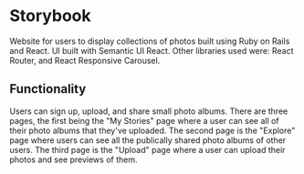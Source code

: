 # Storybook
Website for users to display collections of photos built using Ruby on Rails and React. UI built with Semantic UI React. Other libraries used were: React Router, and React Responsive Carousel.

## Functionality
Users can sign up, upload, and share small photo albums. There are three pages, the first being the "My Stories" page where a user can see all of their photo albums that they've uploaded. The second page is the "Explore" page where users can see all the publically shared photo albums of other users. The third page is the "Upload" page where a user can upload their photos and see previews of them.

